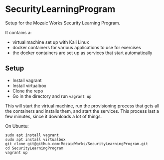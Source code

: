 # SecurityLearningProgram

Setup for the Mozaic Works Security Learning Program.

It contains a:

* virtual machine set up with Kali Linux
* docker containers for various applications to use for exercises
* the docker containers are set up as services that start automatically

## Setup

* Install vagrant
* Install virtualbox
* Clone the repo
* Go in the directory and run `vagrant up`

This will start the virtual machine, run the provisioning process that gets all the containers and installs them, and start the services. This process last a few minutes, since it downloads a lot of things.

On Ubuntu:

```
sudo apt install vagrant
sudo apt install virtualbox
git clone git@github.com:MozaicWorks/SecurityLearningProgram.git
cd SecurityLearningProgram
vagrant up
```
